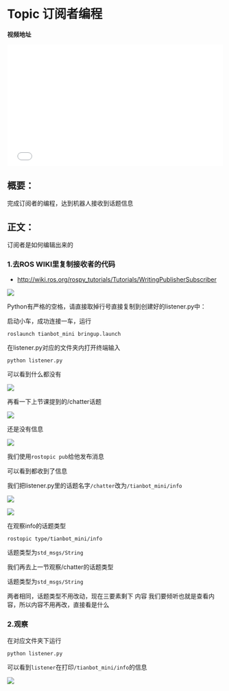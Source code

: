 # Topic 订阅者编程

**视频地址**

<div style="position: relative; padding-bottom: 56.25%; height: 0;">
  <iframe src="//player.bilibili.com/player.html?aid=890454576&bvid=BV1WP4y1Y77R&cid=408073651&p=1&autoplay=0" frameborder="no" scrolling="no" 
    style="position: absolute; top: 0; left: 0; width: 100%; height: 100%;"></iframe>
</div>

## 概要：

完成订阅者的编程，达到机器人接收到话题信息

## 正文：

订阅者是如何编辑出来的
### 1.去ROS WIKI里复制接收者的代码

- http://wiki.ros.org/rospy_tutorials/Tutorials/WritingPublisherSubscriber

![](https://img.kancloud.cn/b8/ef/b8efb4c4889bf8f2aebad19118b228ee_1084x814.png)

Python有严格的空格，请直接取掉行号直接复制到创建好的listener.py中：

启动小车，成功连接一车，运行
```shell
roslaunch tianbot_mini bringup.launch
```

在listener.py对应的文件夹内打开终端输入
```shell
python listener.py
```

可以看到什么都没有

![](https://img.kancloud.cn/2c/02/2c0249ea4199277ed9c763943a281dc1_509x169.png)


再看一下上节课提到的/chatter话题

![](https://img.kancloud.cn/49/7f/497fbcb8931b0bceaa0ff2d4f7bc9819_558x109.png)

还是没有信息

![](https://img.kancloud.cn/df/05/df05b674cbb95d8890f5a98985434df2_738x399.png)

我们使用`rostopic pub`给他发布消息

可以看到都收到了信息

我们把listener.py里的话题名字`/chatter`改为`/tianbot_mini/info`

![](https://img.kancloud.cn/f4/4a/f44ad42264b10ee0e48bc07aa062e93c_835x487.png)

![](https://img.kancloud.cn/26/46/264655067f2c2fc549d016a3582ea1b5_941x526.png)

在观察info的话题类型

`rostopic type/tianbot_mini/info`

话题类型为`std_msgs/String`

我们再去上一节观察/chatter的话题类型

话题类型为`std_msgs/String`

两者相同，话题类型不用改动，现在三要素剩下 内容
我们要倾听也就是查看内容，所以内容不用再改，直接看是什么

### 2.观察

在对应文件夹下运行
```shell
python listener.py
```

可以看到`listener`在打印`/tianbot_mini/info`的信息

![](https://img.kancloud.cn/52/c1/52c19c24cfda1ee79fca390604d4b4d5_724x402.png)
